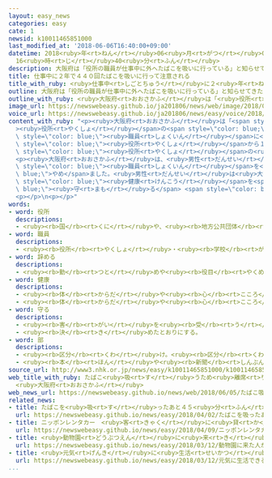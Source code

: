 ```yaml
---
layout: easy_news
categories: easy
cate: 1
newsid: k10011465851000
last_modified_at: '2018-06-06T16:40:00+09:00'
datetime: 2018<ruby>年<rt>ねん</rt></ruby>06<ruby>月<rt>がつ</rt></ruby>06<ruby>日<rt>にち</rt></ruby>
  16<ruby>時<rt>じ</rt></ruby>40<ruby>分<rt>ふん</rt></ruby>
description: 大阪府は「役所の職員が仕事中に外へたばこを吸いに行っている」と知らせてきた人がいたため、４９歳の男性の職員に話を聞きました。
title: 仕事中に２年で４４０回たばこを吸いに行って注意される
title_with_ruby: <ruby>仕事中<rt>しごとちゅう</rt></ruby>に２<ruby>年<rt>ねん</rt></ruby>で４４０<ruby>回<rt>かい</rt></ruby>たばこを<ruby>吸<rt>す</rt></ruby>いに<ruby>行<rt>い</rt></ruby>って<ruby>注意<rt>ちゅうい</rt></ruby>される
outline: 大阪府は「役所の職員が仕事中に外へたばこを吸いに行っている」と知らせてきた人がいたため、４９歳の男性の職員に話を聞きました。
outline_with_ruby: <ruby>大阪府<rt>おおさかふ</rt></ruby>は「<ruby>役所<rt>やくしょ</rt></ruby>の<ruby>職員<rt>しょくいん</rt></ruby>が<ruby>仕事中<rt>しごとちゅう</rt></ruby>に<ruby>外<rt>そと</rt></ruby>へたばこを<ruby>吸<rt>す</rt></ruby>いに<ruby>行<rt>い</rt></ruby>っている」と<ruby>知<rt>し</rt></ruby>らせてきた<ruby>人<rt>ひと</rt></ruby>がいたため、４９<ruby>歳<rt>さい</rt></ruby>の<ruby>男性<rt>だんせい</rt></ruby>の<ruby>職員<rt>しょくいん</rt></ruby>に<ruby>話<rt>はなし</rt></ruby>を<ruby>聞<rt>き</rt></ruby>きました。
image_url: https://newswebeasy.github.io/ja201806/news/web/image/2018/06/05/K10011465851_1806051911_1806051915_01_02.jpg
voice_url: https://newswebeasy.github.io/ja201806/news/easy/voice/2018/06/06/k10011465851000.mp4
content_with_ruby: "<p><ruby>大阪府<rt>おおさかふ</rt></ruby>は「<span style=\"color: blue;\"\
  ><ruby>役所<rt>やくしょ</rt></ruby></span>の<span style=\"color: blue;\"><ruby>職員<rt>しょくいん</rt></ruby></span>が<ruby>仕事中<rt>しごとちゅう</rt></ruby>に<ruby>外<rt>そと</rt></ruby>へたばこを<ruby>吸<rt>す</rt></ruby>いに<ruby>行<rt>い</rt></ruby>っている」と<ruby>知<rt>し</rt></ruby>らせてきた<ruby>人<rt>ひと</rt></ruby>がいたため、４９<ruby>歳<rt>さい</rt></ruby>の<ruby>男性<rt>だんせい</rt></ruby>の<span\
  \ style=\"color: blue;\"><ruby>職員<rt>しょくいん</rt></ruby></span>に<ruby>話<rt>はなし</rt></ruby>を<ruby>聞<rt>き</rt></ruby>きました。<ruby>男性<rt>だんせい</rt></ruby>は「<span\
  \ style=\"color: blue;\"><ruby>役所<rt>やくしょ</rt></ruby></span>から１５０ｍぐらいの<ruby>所<rt>ところ</rt></ruby>にあるビルへ１<ruby>日<rt>にち</rt></ruby>に２<ruby>回<rt>かい</rt></ruby>か３<ruby>回<rt>かい</rt></ruby>たばこを<ruby>吸<rt>す</rt></ruby>いに<ruby>行<rt>い</rt></ruby>っていた」と<ruby>言<rt>い</rt></ruby>いました。<ruby>大阪府<rt>おおさかふ</rt></ruby>の<span\
  \ style=\"color: blue;\"><ruby>役所<rt>やくしょ</rt></ruby></span>の<ruby>建物<rt>たてもの</rt></ruby>や<ruby>庭<rt>にわ</rt></ruby>では１０<ruby>年<rt>ねん</rt></ruby><ruby>前<rt>まえ</rt></ruby>からたばこを<ruby>吸<rt>す</rt></ruby>うことができません。</p>\n\
  <p><ruby>大阪府<rt>おおさかふ</rt></ruby>は、<ruby>男性<rt>だんせい</rt></ruby>が２<ruby>年<rt>ねん</rt></ruby>で４４０<ruby>回<rt>かい</rt></ruby>ぐらい、<ruby>全部<rt>ぜんぶ</rt></ruby>で１００<ruby>時間<rt>じかん</rt></ruby><ruby>以上<rt>いじょう</rt></ruby><ruby>仕事中<rt>しごとちゅう</rt></ruby>に<ruby>外<rt>そと</rt></ruby>へ<ruby>行<rt>い</rt></ruby>っていたと<ruby>考<rt>かんが</rt></ruby>えて、<ruby>男性<rt>だんせい</rt></ruby>に<ruby>注意<rt>ちゅうい</rt></ruby>しました。<ruby>男性<rt>だんせい</rt></ruby>は<span\
  \ style=\"color: blue;\"><ruby>職員<rt>しょくいん</rt></ruby></span>を<span style=\"color:\
  \ blue;\">やめ</span>ました。<ruby>男性<rt>だんせい</rt></ruby>は<ruby>大阪府<rt>おおさかふ</rt></ruby>の<ruby>人<rt>ひと</rt></ruby>たちの<span\
  \ style=\"color: blue;\"><ruby>健康<rt>けんこう</rt></ruby></span>を<span style=\"color:\
  \ blue;\"><ruby>守<rt>まも</rt></ruby>る</span> <span style=\"color: blue;\"><ruby>部<rt>ぶ</rt></ruby></span>で<ruby>仕事<rt>しごと</rt></ruby>をしていました。</p>\n\
  <p></p>\n<p></p>"
words:
- word: 役所
  descriptions:
  - <ruby><rb>国</rb><rt>くに</rt></ruby>や、<ruby><rb>地方公共団体</rb><rt>ちほうこうきょうだんたい</rt></ruby>の<ruby><rb>仕事</rb><rt>しごと</rt></ruby>をする<ruby><rb>所</rb><rt>ところ</rt></ruby>。<ruby><rb>官庁</rb><rt>かんちょう</rt></ruby>。<ruby><rb>役場</rb><rt>やくば</rt></ruby>。
- word: 職員
  descriptions:
  - <ruby><rb>役所</rb><rt>やくしょ</rt></ruby>・<ruby><rb>学校</rb><rt>がっこう</rt></ruby>・<ruby><rb>団体</rb><rt>だんたい</rt></ruby>などに<ruby><rb>勤</rb><rt>つと</rt></ruby>めている<ruby><rb>人</rb><rt>ひと</rt></ruby>。
- word: 辞める
  descriptions:
  - <ruby><rb>勤</rb><rt>つと</rt></ruby>めや<ruby><rb>役目</rb><rt>やくめ</rt></ruby>から<ruby><rb>退</rb><rt>しりぞ</rt></ruby>く。
- word: 健康
  descriptions:
  - <ruby><rb>体</rb><rt>からだ</rt></ruby>や<ruby><rb>心</rb><rt>こころ</rt></ruby>に<ruby><rb>悪</rb><rt>わる</rt></ruby>いところがなく、<ruby><rb>元気</rb><rt>げんき</rt></ruby>なようす。
  - <ruby><rb>体</rb><rt>からだ</rt></ruby>や<ruby><rb>心</rb><rt>こころ</rt></ruby>のぐあい。
- word: 守る
  descriptions:
  - <ruby><rb>害</rb><rt>がい</rt></ruby>を<ruby><rb>受</rb><rt>う</rt></ruby>けないように、<ruby><rb>防</rb><rt>ふせ</rt></ruby>ぐ。
  - <ruby><rb>決</rb><rt>き</rt></ruby>めたとおりにする。
- word: 部
  descriptions:
  - <ruby><rb>区分</rb><rt>くわ</rt></ruby>け。<ruby><rb>区分</rb><rt>くわ</rt></ruby>けした<ruby><rb>一</rb><rt>ひと</rt></ruby>つ。
  - <ruby><rb>本</rb><rt>ほん</rt></ruby>や<ruby><rb>新聞</rb><rt>しんぶん</rt></ruby>などを<ruby><rb>数</rb><rt>かぞ</rt></ruby>えることば。
source_url: http://www3.nhk.or.jp/news/easy/k10011465851000/k10011465851000.html
web_title_with_ruby: たばこ<ruby>吸<rt>す</rt></ruby>うため<ruby>離席<rt>りせき</rt></ruby>440<ruby>回<rt>かい</rt></ruby>で<ruby>職員<rt>しょくいん</rt></ruby>を<ruby>処分<rt>しょぶん</rt></ruby>
  <ruby>大阪府<rt>おおさかふ</rt></ruby>
web_news_url: https://newswebeasy.github.io/news/web/2018/06/05/たばこ吸うため離席440回で職員を処分-大阪府
related_news:
- title: たばこを<ruby>吸<rt>す</rt></ruby>ったあと４５<ruby>分<rt>ふん</rt></ruby>エレベーターに<ruby>乗<rt>の</rt></ruby>ってはいけない
  url: https://newswebeasy.github.io/news/easy/2018/04/02/たばこを吸ったあと45分エレベーターに乗ってはいけない
- title: ニッポンレンタカー　<ruby>客<rt>きゃく</rt></ruby>に<ruby>貸<rt>か</rt></ruby>す<ruby>車<rt>くるま</rt></ruby>を１１<ruby>月<rt>がつ</rt></ruby>から<ruby>禁煙<rt>きんえん</rt></ruby>にする
  url: https://newswebeasy.github.io/news/easy/2018/04/09/ニッポンレンタカー-客に貸す車を11月から禁煙にする
- title: <ruby>動物園<rt>どうぶつえん</rt></ruby>に<ruby>来<rt>き</rt></ruby>た<ruby>人<rt>ひと</rt></ruby>がたばこを<ruby>投<rt>な</rt></ruby>げてオランウータンが<ruby>吸<rt>す</rt></ruby>う
  url: https://newswebeasy.github.io/news/easy/2018/03/12/動物園に来た人がたばこを投げてオランウータンが吸う
- title: <ruby>元気<rt>げんき</rt></ruby>に<ruby>生活<rt>せいかつ</rt></ruby>できる「<ruby>健康寿命<rt>けんこうじゅみょう</rt></ruby>」が<ruby>女性<rt>じょせい</rt></ruby>も<ruby>男性<rt>だんせい</rt></ruby>も<ruby>長<rt>なが</rt></ruby>くなる
  url: https://newswebeasy.github.io/news/easy/2018/03/12/元気に生活できる健康寿命が女性も男性も長くなる
...
```

